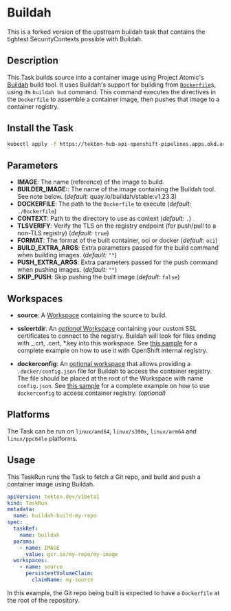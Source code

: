 # Buildah

This is a forked version of the upstream buildah task that contains the tightest SecurityContexts possible with Buildah.

## Description

This Task builds source into a container image using Project Atomic's
[Buildah](https://github.com/projectatomic/buildah) build tool. It uses
Buildah's support for building from
[`Dockerfile`](https://docs.docker.com/engine/reference/builder/)s, using its
`buildah bud` command. This command executes the directives in the `Dockerfile`
to assemble a container image, then pushes that image to a container registry.

## Install the Task

```bash
kubectl apply -f https://tekton-hub-api-openshift-pipelines.apps.okd.arthurvardevanyan.com/v1/resource/homelab/task/buildah/0.5.1/raw
```

## Parameters

- **IMAGE**: The name (reference) of the image to build.
- **BUILDER_IMAGE:**: The name of the image containing the Buildah tool. See
  note below. (_default:_ quay.io/buildah/stable:v1.23.3)
- **DOCKERFILE**: The path to the `Dockerfile` to execute (_default:_
  `./Dockerfile`)
- **CONTEXT**: Path to the directory to use as context (_default:_
  `.`)
- **TLSVERIFY**: Verify the TLS on the registry endpoint (for push/pull to a
  non-TLS registry) (_default:_ `true`)
- **FORMAT**: The format of the built container, oci or docker (_default:_
  `oci`)
- **BUILD_EXTRA_ARGS**: Extra parameters passed for the build command when
  building images. (_default:_ `""`)
- **PUSH_EXTRA_ARGS**: Extra parameters passed for the push command when
  pushing images. (_default:_ `""`)
- **SKIP_PUSH**: Skip pushing the built image (_default:_ `false`)

## Workspaces

- **source**: A [Workspace](https://github.com/tektoncd/pipeline/blob/main/docs/workspaces.md) containing the source to build.
- **sslcertdir**: An [_optional_ Workspace](https://github.com/tektoncd/pipeline/blob/v0.17.0/docs/workspaces.md#optional-workspaces) containing your custom SSL certificates to connect to the registry. Buildah will look for files ending with \_.crt, .cert, \*.key into this workspace. See [this sample](./samples/openshift-internal-registry.yaml) for a complete example on how to use it with OpenShift internal registry.

- **dockerconfig**: An [optional workspace](https://github.com/tektoncd/pipeline/blob/main/docs/workspaces.md#using-workspaces-in-tasks) that allows providing a `.docker/config.json` file for Buildah to access the container registry. The file should be placed at the root of the Workspace with name `config.json`. See [this sample](./samples/dockerconfig.yaml) for a complete example on how to use `dockerconfig` to access container registry. _(optional)_

## Platforms

The Task can be run on `linux/amd64`, `linux/s390x`, `linux/arm64` and `linux/ppc64le` platforms.

## Usage

This TaskRun runs the Task to fetch a Git repo, and build and push a container
image using Buildah.

```yaml
apiVersion: tekton.dev/v1beta1
kind: TaskRun
metadata:
  name: buildah-build-my-repo
spec:
  taskRef:
    name: buildah
  params:
    - name: IMAGE
      value: gcr.io/my-repo/my-image
  workspaces:
    - name: source
      persistentVolumeClaim:
        claimName: my-source
```

In this example, the Git repo being built is expected to have a `Dockerfile` at
the root of the repository.
